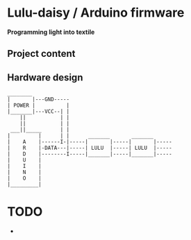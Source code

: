 # Lulu-daisy / Arduino firmware
**Programming light into textile**

## Project content

## Hardware design

    ________
    |       |---GND-----
    | POWER |          |
    |_______|---VCC--| |
        ||           | |
        ||           | |
     ___||_____      | |
    |         |      | |      _______       _______
    |    A    |------I-|-----|       |-----|       |-----
    |    R    |-DATA---|-----| LULU  |-----| LULU  |-----
    |    D    |--------I-----|_______|-----|_______|-----
    |    U    |
    |    I    |
    |    N    |
    |    O    |
    |_________|


# TODO
- 